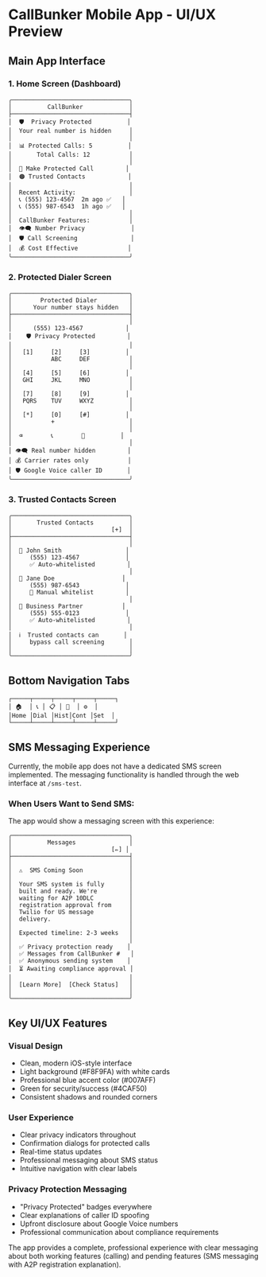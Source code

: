 # CallBunker Mobile App - UI/UX Preview

## Main App Interface

### 1. Home Screen (Dashboard)
```
╭─────────────────────────────────╮
│          CallBunker             │
├─────────────────────────────────┤
│  🛡️  Privacy Protected          │
│  Your real number is hidden     │
│                                 │
│  📊 Protected Calls: 5          │
│       Total Calls: 12           │
│                                 │
│  🔷 Make Protected Call         │
│  🟠 Trusted Contacts            │
│                                 │
│  Recent Activity:               │
│  📞 (555) 123-4567  2m ago ✅   │
│  📞 (555) 987-6543  1h ago ✅   │
│                                 │
│  CallBunker Features:           │
│  👁️‍🗨️ Number Privacy             │
│  🛡️ Call Screening               │
│  💰 Cost Effective              │
╰─────────────────────────────────╯
```

### 2. Protected Dialer Screen
```
╭─────────────────────────────────╮
│        Protected Dialer         │
│      Your number stays hidden   │
├─────────────────────────────────┤
│                                 │
│      (555) 123-4567            │
│    🛡️ Privacy Protected         │
│                                 │
│   [1]     [2]     [3]          │
│           ABC     DEF           │
│                                 │
│   [4]     [5]     [6]          │
│   GHI     JKL     MNO           │
│                                 │
│   [7]     [8]     [9]          │
│   PQRS    TUV     WXYZ          │
│                                 │
│   [*]     [0]     [#]          │
│           +                     │
│                                 │
│  ⌫        📞        👥          │
│                                 │
│ 👁️‍🗨️ Real number hidden         │
│ 💰 Carrier rates only           │  
│ 🛡️ Google Voice caller ID       │
╰─────────────────────────────────╯
```

### 3. Trusted Contacts Screen
```
╭─────────────────────────────────╮
│       Trusted Contacts          │
│                            [+]  │
├─────────────────────────────────┤
│                                 │
│  👤 John Smith                  │
│     (555) 123-4567             │
│     ✅ Auto-whitelisted         │
│                                 │
│  👤 Jane Doe                   │
│     (555) 987-6543             │
│     🔧 Manual whitelist         │
│                                 │
│  👤 Business Partner           │
│     (555) 555-0123             │
│     ✅ Auto-whitelisted         │
│                                 │
│  ℹ️  Trusted contacts can       │
│     bypass call screening       │
│                                 │
╰─────────────────────────────────╯
```

## Bottom Navigation Tabs
```
┌─────┬─────┬─────┬─────┬─────┐
│ 🏠  │ 📞 │ 📋 │ 👥  │ ⚙️  │
│Home │Dial │Hist│Cont │Set  │
└─────┴─────┴─────┴─────┴─────┘
```

## SMS Messaging Experience

Currently, the mobile app does not have a dedicated SMS screen implemented. The messaging functionality is handled through the web interface at `/sms-test`.

### When Users Want to Send SMS:
The app would show a messaging screen with this experience:

```
╭─────────────────────────────────╮
│          Messages               │
│                            [✏️] │
├─────────────────────────────────┤
│                                 │
│  ⚠️  SMS Coming Soon             │
│                                 │
│  Your SMS system is fully       │
│  built and ready. We're         │
│  waiting for A2P 10DLC          │
│  registration approval from     │
│  Twilio for US message          │
│  delivery.                      │
│                                 │
│  Expected timeline: 2-3 weeks   │
│                                 │
│  ✅ Privacy protection ready    │
│  ✅ Messages from CallBunker #   │
│  ✅ Anonymous sending system    │
│  ⏳ Awaiting compliance approval │
│                                 │
│  [Learn More]  [Check Status]   │
│                                 │
╰─────────────────────────────────╯
```

## Key UI/UX Features

### Visual Design
- Clean, modern iOS-style interface
- Light background (#F8F9FA) with white cards
- Professional blue accent color (#007AFF)
- Green for security/success (#4CAF50)
- Consistent shadows and rounded corners

### User Experience
- Clear privacy indicators throughout
- Confirmation dialogs for protected calls
- Real-time status updates
- Professional messaging about SMS status
- Intuitive navigation with clear labels

### Privacy Protection Messaging
- "Privacy Protected" badges everywhere
- Clear explanations of caller ID spoofing
- Upfront disclosure about Google Voice numbers
- Professional communication about compliance requirements

The app provides a complete, professional experience with clear messaging about both working features (calling) and pending features (SMS messaging with A2P registration explanation).